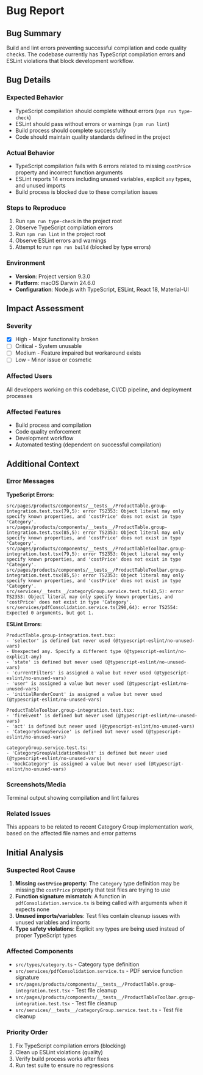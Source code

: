 # Bug Report

## Bug Summary
Build and lint errors preventing successful compilation and code quality checks. The codebase currently has TypeScript compilation errors and ESLint violations that block development workflow.

## Bug Details

### Expected Behavior
- TypeScript compilation should complete without errors (`npm run type-check`)
- ESLint should pass without errors or warnings (`npm run lint`)
- Build process should complete successfully
- Code should maintain quality standards defined in the project

### Actual Behavior  
- TypeScript compilation fails with 6 errors related to missing `costPrice` property and incorrect function arguments
- ESLint reports 14 errors including unused variables, explicit `any` types, and unused imports
- Build process is blocked due to these compilation issues

### Steps to Reproduce
1. Run `npm run type-check` in the project root
2. Observe TypeScript compilation errors
3. Run `npm run lint` in the project root  
4. Observe ESLint errors and warnings
5. Attempt to run `npm run build` (blocked by type errors)

### Environment
- **Version**: Project version 9.3.0
- **Platform**: macOS Darwin 24.6.0
- **Configuration**: Node.js with TypeScript, ESLint, React 18, Material-UI

## Impact Assessment

### Severity
- [x] High - Major functionality broken
- [ ] Critical - System unusable
- [ ] Medium - Feature impaired but workaround exists
- [ ] Low - Minor issue or cosmetic

### Affected Users
All developers working on this codebase, CI/CD pipeline, and deployment processes

### Affected Features
- Build process and compilation
- Code quality enforcement
- Development workflow
- Automated testing (dependent on successful compilation)

## Additional Context

### Error Messages

**TypeScript Errors:**
```
src/pages/products/components/__tests__/ProductTable.group-integration.test.tsx(79,5): error TS2353: Object literal may only specify known properties, and 'costPrice' does not exist in type 'Category'.
src/pages/products/components/__tests__/ProductTable.group-integration.test.tsx(85,5): error TS2353: Object literal may only specify known properties, and 'costPrice' does not exist in type 'Category'.
src/pages/products/components/__tests__/ProductTableToolbar.group-integration.test.tsx(79,5): error TS2353: Object literal may only specify known properties, and 'costPrice' does not exist in type 'Category'.
src/pages/products/components/__tests__/ProductTableToolbar.group-integration.test.tsx(85,5): error TS2353: Object literal may only specify known properties, and 'costPrice' does not exist in type 'Category'.
src/services/__tests__/categoryGroup.service.test.ts(43,5): error TS2353: Object literal may only specify known properties, and 'costPrice' does not exist in type 'Category'.
src/services/pdfConsolidation.service.ts(290,64): error TS2554: Expected 0 arguments, but got 1.
```

**ESLint Errors:**
```
ProductTable.group-integration.test.tsx:
- 'selector' is defined but never used (@typescript-eslint/no-unused-vars)
- Unexpected any. Specify a different type (@typescript-eslint/no-explicit-any)
- 'state' is defined but never used (@typescript-eslint/no-unused-vars)
- 'currentFilters' is assigned a value but never used (@typescript-eslint/no-unused-vars)
- 'user' is assigned a value but never used (@typescript-eslint/no-unused-vars)
- 'initialRenderCount' is assigned a value but never used (@typescript-eslint/no-unused-vars)

ProductTableToolbar.group-integration.test.tsx:
- 'fireEvent' is defined but never used (@typescript-eslint/no-unused-vars)
- 'act' is defined but never used (@typescript-eslint/no-unused-vars)
- 'CategoryGroupService' is defined but never used (@typescript-eslint/no-unused-vars)

categoryGroup.service.test.ts:
- 'CategoryGroupValidationResult' is defined but never used (@typescript-eslint/no-unused-vars)
- 'mockCategory' is assigned a value but never used (@typescript-eslint/no-unused-vars)
```

### Screenshots/Media
Terminal output showing compilation and lint failures

### Related Issues
This appears to be related to recent Category Group implementation work, based on the affected file names and error patterns

## Initial Analysis

### Suspected Root Cause
1. **Missing `costPrice` property**: The `Category` type definition may be missing the `costPrice` property that test files are trying to use
2. **Function signature mismatch**: A function in `pdfConsolidation.service.ts` is being called with arguments when it expects none
3. **Unused imports/variables**: Test files contain cleanup issues with unused variables and imports
4. **Type safety violations**: Explicit `any` types are being used instead of proper TypeScript types

### Affected Components
- `src/types/category.ts` - Category type definition
- `src/services/pdfConsolidation.service.ts` - PDF service function signature
- `src/pages/products/components/__tests__/ProductTable.group-integration.test.tsx` - Test file cleanup
- `src/pages/products/components/__tests__/ProductTableToolbar.group-integration.test.tsx` - Test file cleanup  
- `src/services/__tests__/categoryGroup.service.test.ts` - Test file cleanup

### Priority Order
1. Fix TypeScript compilation errors (blocking)
2. Clean up ESLint violations (quality)
3. Verify build process works after fixes
4. Run test suite to ensure no regressions